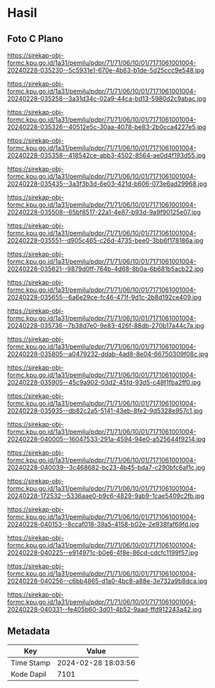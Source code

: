 # Hasil

## Foto C Plano

https://sirekap-obj-formc.kpu.go.id/1a31/pemilu/pdpr/71/71/06/10/01/7171061001004-20240228-035230--5c5931e1-670e-4b63-b1de-5d25ccc9e548.jpg

https://sirekap-obj-formc.kpu.go.id/1a31/pemilu/pdpr/71/71/06/10/01/7171061001004-20240228-035258--3a31d34c-02a9-44ca-bd13-5980d2c9abac.jpg

https://sirekap-obj-formc.kpu.go.id/1a31/pemilu/pdpr/71/71/06/10/01/7171061001004-20240228-035326--40512e5c-30aa-4078-be83-2b0cca4227e5.jpg

https://sirekap-obj-formc.kpu.go.id/1a31/pemilu/pdpr/71/71/06/10/01/7171061001004-20240228-035358--418542ce-abb3-4502-8564-ae0d4f193d55.jpg

https://sirekap-obj-formc.kpu.go.id/1a31/pemilu/pdpr/71/71/06/10/01/7171061001004-20240228-035435--3a3f3b3d-6e03-421d-b606-073e6ad29968.jpg

https://sirekap-obj-formc.kpu.go.id/1a31/pemilu/pdpr/71/71/06/10/01/7171061001004-20240228-035508--65bf8517-22a1-4e87-b93d-9a9f90125e07.jpg

https://sirekap-obj-formc.kpu.go.id/1a31/pemilu/pdpr/71/71/06/10/01/7171061001004-20240228-035551--d905c465-c26d-4735-bee0-3bb6f178186a.jpg

https://sirekap-obj-formc.kpu.go.id/1a31/pemilu/pdpr/71/71/06/10/01/7171061001004-20240228-035621--9879d0ff-764b-4d68-8b0a-6b681b5acb22.jpg

https://sirekap-obj-formc.kpu.go.id/1a31/pemilu/pdpr/71/71/06/10/01/7171061001004-20240228-035655--6a6e29ce-fc46-471f-9d1c-2b8d192ce409.jpg

https://sirekap-obj-formc.kpu.go.id/1a31/pemilu/pdpr/71/71/06/10/01/7171061001004-20240228-035736--7b38d7e0-9e83-426f-88db-270b17a44c7a.jpg

https://sirekap-obj-formc.kpu.go.id/1a31/pemilu/pdpr/71/71/06/10/01/7171061001004-20240228-035805--a0479232-ddab-4ad8-8e04-66750309f08c.jpg

https://sirekap-obj-formc.kpu.go.id/1a31/pemilu/pdpr/71/71/06/10/01/7171061001004-20240228-035905--45c9a902-03d2-45fd-93d5-c48f1fba2ff0.jpg

https://sirekap-obj-formc.kpu.go.id/1a31/pemilu/pdpr/71/71/06/10/01/7171061001004-20240228-035935--db82c2a5-5141-43eb-8fe2-9d5328e957c1.jpg

https://sirekap-obj-formc.kpu.go.id/1a31/pemilu/pdpr/71/71/06/10/01/7171061001004-20240228-040005--16047533-291a-4594-94e0-a525644f9214.jpg

https://sirekap-obj-formc.kpu.go.id/1a31/pemilu/pdpr/71/71/06/10/01/7171061001004-20240228-040039--3c468682-bc23-4b45-bda7-c290bfc6af1c.jpg

https://sirekap-obj-formc.kpu.go.id/1a31/pemilu/pdpr/71/71/06/10/01/7171061001004-20240228-172532--5336aae0-b9c6-4829-9ab9-1cae5409c2fb.jpg

https://sirekap-obj-formc.kpu.go.id/1a31/pemilu/pdpr/71/71/06/10/01/7171061001004-20240228-040153--8ccaf018-39a5-4158-b02e-2e938faf69fd.jpg

https://sirekap-obj-formc.kpu.go.id/1a31/pemilu/pdpr/71/71/06/10/01/7171061001004-20240228-040225--e914971c-b0e6-4f8e-86cd-cdcfc1199f57.jpg

https://sirekap-obj-formc.kpu.go.id/1a31/pemilu/pdpr/71/71/06/10/01/7171061001004-20240228-040256--c6bb4865-d1a0-4bc8-a88e-3e732a9b8dca.jpg

https://sirekap-obj-formc.kpu.go.id/1a31/pemilu/pdpr/71/71/06/10/01/7171061001004-20240228-040331--fe405b60-3d01-4b52-9aad-ffd912243a42.jpg


## Metadata

| Key        | Value               |
| ---------- | ------------------- |
| Time Stamp | 2024-02-28 18:03:56 |
| Kode Dapil | 7101                |



